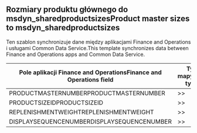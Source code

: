 ## <a name="product-master-sizes-to-msdyn_sharedproductsizes"></a><span data-ttu-id="573ef-101">Rozmiary produktu głównego do msdyn_sharedproductsizes</span><span class="sxs-lookup"><span data-stu-id="573ef-101">Product master sizes to msdyn_sharedproductsizes</span></span>

<span data-ttu-id="573ef-102">Ten szablon synchronizuje dane między aplikacjami Finance and Operations i usługami Common Data Service.</span><span class="sxs-lookup"><span data-stu-id="573ef-102">This template synchronizes data between Finance and Operations apps and Common Data Service.</span></span>

<span data-ttu-id="573ef-103">Pole aplikacji Finance and Operations</span><span class="sxs-lookup"><span data-stu-id="573ef-103">Finance and Operations field</span></span> | <span data-ttu-id="573ef-104">Typ mapy</span><span class="sxs-lookup"><span data-stu-id="573ef-104">Map type</span></span> | <span data-ttu-id="573ef-105">Inne pole rozwiązania Dynamics 365</span><span class="sxs-lookup"><span data-stu-id="573ef-105">Other Dynamics 365 field</span></span> | <span data-ttu-id="573ef-106">Wartość domyślna</span><span class="sxs-lookup"><span data-stu-id="573ef-106">Default value</span></span>
---|---|---|---
<span data-ttu-id="573ef-107">PRODUCTMASTERNUMBER</span><span class="sxs-lookup"><span data-stu-id="573ef-107">PRODUCTMASTERNUMBER</span></span> | >> | <span data-ttu-id="573ef-108">msdyn_globalproduct.msdyn_productnumber</span><span class="sxs-lookup"><span data-stu-id="573ef-108">msdyn_globalproduct.msdyn_productnumber</span></span> | 
<span data-ttu-id="573ef-109">PRODUCTSIZEID</span><span class="sxs-lookup"><span data-stu-id="573ef-109">PRODUCTSIZEID</span></span> | >> | <span data-ttu-id="573ef-110">msdyn_productsize.msdyn_productsize</span><span class="sxs-lookup"><span data-stu-id="573ef-110">msdyn_productsize.msdyn_productsize</span></span> | 
<span data-ttu-id="573ef-111">REPLENISHMENTWEIGHT</span><span class="sxs-lookup"><span data-stu-id="573ef-111">REPLENISHMENTWEIGHT</span></span> | >> | <span data-ttu-id="573ef-112">msdyn_replenishmentweight</span><span class="sxs-lookup"><span data-stu-id="573ef-112">msdyn_replenishmentweight</span></span> | 
<span data-ttu-id="573ef-113">DISPLAYSEQUENCENUMBER</span><span class="sxs-lookup"><span data-stu-id="573ef-113">DISPLAYSEQUENCENUMBER</span></span> | >> | <span data-ttu-id="573ef-114">msdyn_displaysequencenumber</span><span class="sxs-lookup"><span data-stu-id="573ef-114">msdyn_displaysequencenumber</span></span> | 
